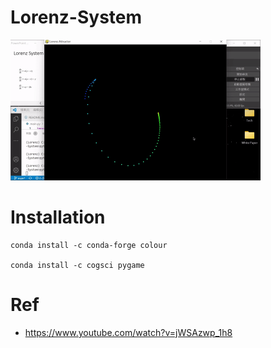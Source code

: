 # Lorenz-System
<img src='https://github.com/Ratherman/Lorenz-System/blob/main/img/Lorenz_gif.gif' width=400></img>

# Installation 
```
conda install -c conda-forge colour

conda install -c cogsci pygame
```

# Ref
* https://www.youtube.com/watch?v=jWSAzwp_1h8